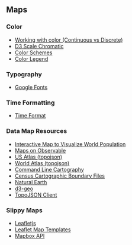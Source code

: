 ## Maps

### Color
- <a href="https://observablehq.com/@d3/working-with-color">Working with color (Continuous vs Discrete)</a>
- <a href="https://github.com/d3/d3-scale-chromatic/blob/main/README.md">D3 Scale Chromatic</a>
- <a href="https://observablehq.com/@d3/color-schemes">Color Schemes</a>
- <a href="https://observablehq.com/@d3/color-legend">Color Legend</a>

### Typography
- <a href="https://fonts.google.com/">Google Fonts</a>

### Time Formatting
- <a href="https://github.com/d3/d3-time-format">Time Format</a>

### Data Map Resources
- <a href="https://observablehq.com/@kthieb/interactive-map-to-visualize-world-population-data-tutori">Interactive Map to Visualize World Population</a>
- <a href="https://observablehq.com/@mbostock/walmarts-growth?collection=@observablehq/maps">Maps on Observable</a>
- <a href="https://github.com/topojson/us-atlas">US Atlas (topojson)</a>
- <a href="https://github.com/topojson/world-atlas">World Atlas (topojson)</a>
- <a href="https://medium.com/@mbostock/command-line-cartography-part-1-897aa8f8ca2c">Command Line Cartography</a>
- <a href="https://www.census.gov/geographies/mapping-files/time-series/geo/carto-boundary-file.html">Census Cartographic Boundary Files</a>
- <a href="https://www.naturalearthdata.com/">Natural Earth</a>
- <a href="https://github.com/d3/d3-geo#geoPath">d3-geo</a>
- <a href="https://github.com/topojson/topojson-client/blob/master/README.md">TopoJSON Client</a>

### Slippy Maps
- <a href="https://leafletjs.com/">Leafletjs</a>
- <a href="https://handsondataviz.org/leaflet.html">Leaflet Map Templates</a>
- <a href="https://docs.mapbox.com/mapbox-gl-js/api/">Mapbox API</a> 